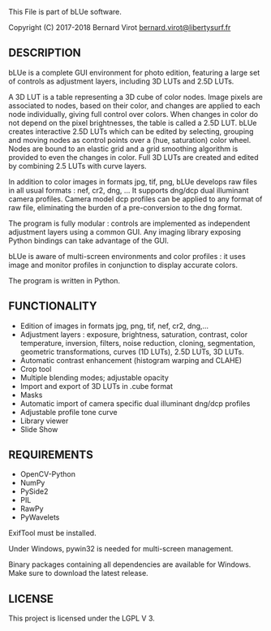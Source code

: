 This File is part of bLUe software.

Copyright (C) 2017-2018 Bernard Virot <bernard.virot@libertysurf.fr>

## DESCRIPTION

 bLUe is a complete GUI environment for photo edition, featuring a large set of controls as adjustment layers, including
 3D LUTs and 2.5D LUTs.

A 3D LUT is a table representing a 3D cube of color nodes. Image pixels are associated
to nodes, based on their color, and changes are applied to each node individually,
giving full control over colors. When changes in color do not depend on the pixel brightnesses,
the table is called a 2.5D LUT.
bLUe creates interactive 2.5D LUTs which can be edited by selecting, grouping and moving nodes as control points over
a (hue, saturation) color wheel. Nodes are bound to an elastic grid and a grid smoothing algorithm is provided
to even the changes in color. Full 3D LUTs are created and edited by combining 2.5 LUTs with curve layers.

In addition to color images in formats jpg, tif, png, bLUe develops raw files in all usual formats : nef, cr2, dng, ...
It supports dng/dcp dual illuminant camera profiles. Camera model dcp profiles can be applied to any format
of raw file, eliminating the burden of a pre-conversion to the dng format.

The program is fully modular : controls are implemented as independent
adjustment layers using a common GUI. Any imaging library exposing Python
bindings can take advantage of the GUI.

bLUe is aware of multi-screen environments and color profiles : it uses image and
monitor profiles in conjunction to display accurate colors.

The program is written in Python.

## FUNCTIONALITY

* Edition of images in formats jpg, png, tif, nef, cr2, dng,...
* Adjustment layers : exposure, brightness, saturation, contrast, color temperature, inversion, filters, noise reduction, cloning,
segmentation, geometric transformations, curves (1D LUTs), 2.5D LUTs, 3D LUTs.
* Automatic contrast enhancement (histogram warping and CLAHE)
* Crop tool
* Multiple blending modes; adjustable opacity
* Import and export of 3D LUTs in .cube format
* Masks
* Automatic import of camera specific dual illuminant dng/dcp profiles
* Adjustable profile tone curve
* Library viewer
* Slide Show

## REQUIREMENTS

* OpenCV-Python
* NumPy
* PySide2
* PIL
* RawPy
* PyWavelets

ExifTool must be installed.

Under Windows,  pywin32 is needed for multi-screen management.

Binary packages containing all dependencies are available for Windows.
Make sure to download the latest release.

## LICENSE

 This project is licensed under the LGPL V 3.

